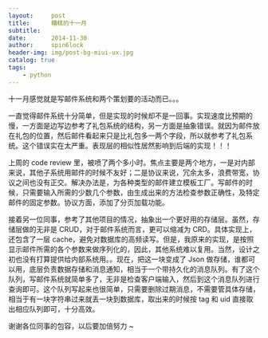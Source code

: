 ```yaml
---
layout:     post
title:      糟糕的十一月
subtitle:   
date:       2014-11-30
author:     spin6lock
header-img: img/post-bg-miui-ux.jpg
catalog: true
tags:
    - python
---
```

十一月感觉就是写邮件系统和两个策划要的活动而已。。。

一直觉得邮件系统十分简单，但是实现的时候却不是一回事。实现速度比预期的慢，一方面是边写边参考了礼包系统的结构，另一方面是抽象错误。就因为邮件放在礼包的位置，然后邮件看起来只是比礼包多一两个字段，所以就参考了礼包系统。这个错误实在太严重。表现层的相似性居然影响到后端的实现！！！

上周的 code review 里，被喷了两个多小时。焦点主要是两个地方，一是对内部来说，其他子系统用邮件的时候不友好；二是协议来说，冗余太多，浪费带宽，协议之间也没有正交。解决办法是，为各种类型的邮件建立模板工厂。写邮件的时候，只需要输入所需的少数几个参数，由生成出来的方法检查参数正确性，及特定邮件的固定参数。协议方面，添加了分页加载功能。

接着另一位同事，参考了其他项目的情况，抽象出一个更好用的存储层。虽然，存储层做的无非是 CRUD，对于邮件系统而言，更可以缩减为 CRD。具体实现上，还包含了一层 cache，避免对数据库的高频读写。但是，我原来的实现，是按照显示邮件所需的各个参数来做序列化的，因此，其他系统难以复用。当然，设计之初也没有打算提供给内部系统用。。现在，把这一块变成了 Json 做存储，谁都可以用，底层负责数据存储和消息通知，相当于一个带持久化的消息队列。有了这个队列，写邮件系统就简单多了，无非是检查客户端输入，然后到这个消息队列进行查询即可。这个队列写起来也很简单，只需要删除过期消息，不需要管具体存储，相当于有一块字符串过来就丢一块到数据库，取出来的时候按 tag 和 uid 直接取出相应队列即可，十分高效。

谢谢各位同事的包容，以后要加倍努力 ~

